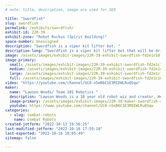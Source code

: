 ```yaml
---
# note: title, description, image are used for SEO

title: "Swordfish"
slug: swordfish
permalink: /exhibits/swordfish/
exhibit-id: 22R-39
exhibit-zone: "Robot Ruckus (Spirit Building)"
space-number: Unassigned
description: "Swordfish is a viper kit lifter bot. "
description-long: "Swordfish is a viper kit lifter bot that will be driven by Lawson Woods. It&#039;s a 2 wheel wedge/lifter robot. "
image: /assets/images/exhibit-images/22R-39-exhibit-swordfish-fd2e1c18-7e2a-45e0-8124-4b8a5e548f62-large.jpeg
image-primary: 
  small: /assets/images/exhibit-images/22R-39-exhibit-swordfish-fd2e1c18-7e2a-45e0-8124-4b8a5e548f62-small.jpeg
  medium: /assets/images/exhibit-images/22R-39-exhibit-swordfish-fd2e1c18-7e2a-45e0-8124-4b8a5e548f62-medium.jpeg
  large: /assets/images/exhibit-images/22R-39-exhibit-swordfish-fd2e1c18-7e2a-45e0-8124-4b8a5e548f62-large.jpeg
  full: /assets/images/exhibit-images/22R-39-exhibit-swordfish-fd2e1c18-7e2a-45e0-8124-4b8a5e548f62-full.jpeg
video: "https://youtube.com/channel/UC0-n5eB6C1E3MIEWLRuQSqw"
maker: 
  name: "Lawson Woods/ Team 101 Robotics "
  description: "Lawson Woods is a 10 year old robot wiz and creator. He is passionate about Battlebots, constantly creating new bots and has a YouTube channel where he features his original Lego bots competions. He builds with his dad and Swordfish is his first competitive bot. He is nervous and excited to compete and wishes all the contenders a good fight! "
  image-primary: /assets/images/exhibit-images/22R-39-maker-swordfish-43f0f8ef-8a76-46b0-9980-4dd6ebe6bb7f-medium.jpeg
  youtube: https://www.youtube.com/channel/UC0-n5eB6C1E3MIEWLRuQSqw
categories: 
  - slug: combat-robots
    name: Combat Robots
created-jotform: "2022-10-13 19:56:25"
last-modified-jotform: "2022-10-16 17:59:10"
last-exported: "2022-10-16 18:05:49"
sitemap: false

---
```


